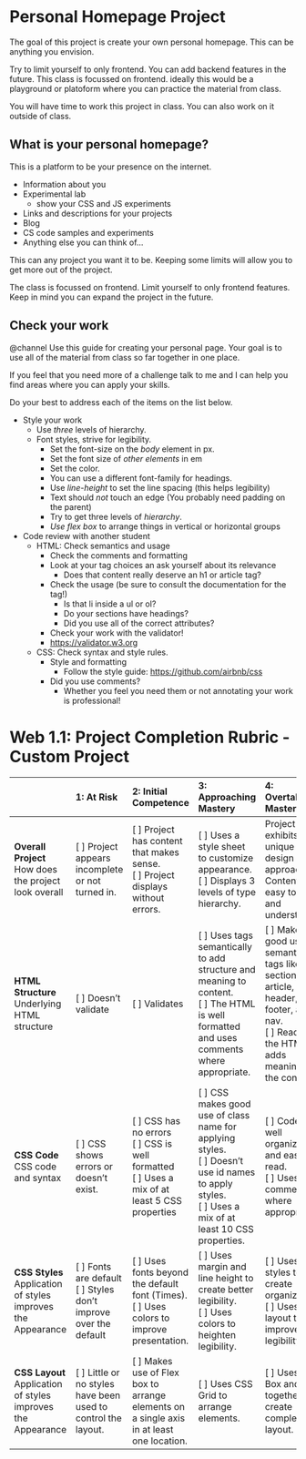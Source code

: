 # Personal Homepage Project

The goal of this project is create your own 
personal homepage. This can be anything you 
envision. 

Try to limit yourself to only frontend. You 
can add backend features in the future. This 
class is focussed on frontend. ideally this 
would be a playground or platoform where you 
can practice the material from class. 

You will have time to work this project in 
class. You can also work on it outside of 
class. 

## What is your personal homepage?

This is a platform to be your presence on 
the internet. 

- Information about you
- Experimental lab
  - show your CSS and JS experiments
- Links and descriptions for your projects
- Blog 
- CS code samples and experiments
- Anything else you can think of...

This can any project you want it to be. 
Keeping some limits will allow you to get 
more out of the project. 

The class is focussed on frontend. Limit 
yourself to only frontend features. Keep 
in mind you can expand the project in the 
future. 

## Check your work

@channel Use this guide for creating your personal page. Your goal is to use all of the material from class so far together in one place.

If you feel that you need more of a challenge talk to me and I can help you find areas where you can apply your skills.

Do your best to address each of the items on the list below.

- Style your work
    - Use *three* levels of hierarchy.
    - Font styles, strive for legibility.
        - Set the font-size on the *body* element in px.
        - Set the font size of *other elements* in em
        - Set the color. 
        - You can use a different font-family for headings.
        - Use *line-height* to set the line spacing (this helps legibility)
        - Text should *not* touch an edge (You probably need padding on the parent)
        - Try to get three levels of *hierarchy*.
        - *Use flex box* to arrange things in vertical or horizontal groups
- Code review with another student
    - HTML: Check semantics and usage
        - Check the comments and formatting
        - Look at your tag choices an ask yourself about its relevance
            - Does that content really deserve an h1 or article tag?
        - Check the usage (be sure to consult the documentation for the tag!)
            - Is that li inside a ul or ol?
            - Do your sections have headings?
            - Did you use all of the correct attributes?
        - Check your work with the validator!
        - https://validator.w3.org
    - CSS: Check syntax and style rules.
        - Style and formatting
            - Follow the style guide: https://github.com/airbnb/css
        - Did you use comments?
            - Whether you feel you need them or not annotating your work is professional!
            
# Web 1.1: Project Completion Rubric - Custom Project

|        | 1: At Risk | 2: Initial Competence | 3: Approaching Mastery | 4: Overtaking Mastery |
|:-------|:-----------|:----------------------|:-----------------------|:----------------------|
| **Overall Project** How does the project look overall | [ ] Project appears incomplete or not turned in. | [ ] Project has content that makes sense. <br>[ ] Project displays without errors. | [ ] Uses a style sheet to customize appearance. <br> [ ] Displays 3 levels of type hierarchy. | Project exhibits a unique design approach. Content is easy to read and understand. |
| **HTML Structure** Underlying HTML structure | [ ] Doesn’t validate | [ ] Validates | [ ] Uses tags semantically to add structure and meaning to content. <br> [ ] The HTML is well formatted and uses comments where appropriate.  | [ ] Makes good use of semantic tags like section, article, header, footer, and nav. <br> [ ] Reading the HTML adds meaning to the content. |
| **CSS Code** CSS code and syntax | [ ] CSS shows errors or doesn’t exist. | [ ] CSS has no errors <br> [ ] CSS is well formatted <br> [ ] Uses a mix of at least 5 CSS properties | [ ] CSS makes good use of class name for applying styles. <br> [ ] Doesn’t use id names to apply styles. <br> [ ] Uses a mix of at least 10 CSS properties. | [ ] Code is well organized and easy to read. <br> [ ] Uses comments where appropriate. |
| **CSS Styles** Application of styles improves the Appearance | [ ] Fonts are default <br> [ ] Styles don’t improve over the default | [ ] Uses fonts beyond the default font (Times). <br> [ ] Uses colors to improve presentation. | [ ] Uses margin and line height to create better legibility. <br> [ ] Uses colors to heighten legibility. | [ ] Uses styles to create organization. <br> [ ] Uses layout to improve legibility. |
| **CSS Layout** Application of styles improves the Appearance | [ ] Little or no styles have been used to control the layout. | [ ] Makes use of Flex box to arrange elements on a single axis in at least one location. | [ ] Uses CSS Grid to arrange elements.  | [ ] Uses Flex Box and Grid together to create complex layout.  | 
 
